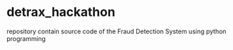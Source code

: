 # detrax_hackathon
repository contain source code of the Fraud Detection System using python programming
